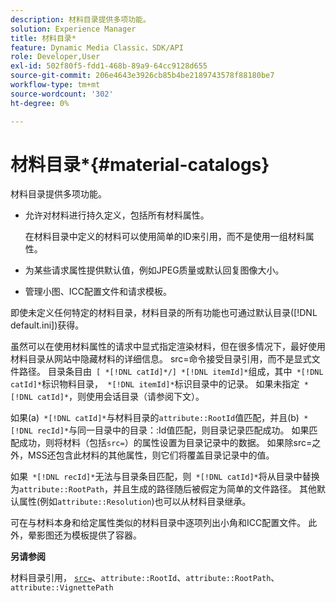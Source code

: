 ```yaml
---
description: 材料目录提供多项功能。
solution: Experience Manager
title: 材料目录*
feature: Dynamic Media Classic，SDK/API
role: Developer,User
exl-id: 502f80f5-fdd1-468b-89a9-64cc9128d655
source-git-commit: 206e4643e3926cb85b4be2189743578f88180be7
workflow-type: tm+mt
source-wordcount: '302'
ht-degree: 0%

---
```


# 材料目录*{#material-catalogs}

材料目录提供多项功能。

* 允许对材料进行持久定义，包括所有材料属性。

   在材料目录中定义的材料可以使用简单的ID来引用，而不是使用一组材料属性。
* 为某些请求属性提供默认值，例如JPEG质量或默认回复图像大小。
* 管理小图、ICC配置文件和请求模板。

即使未定义任何特定的材料目录，材料目录的所有功能也可通过默认目录([!DNL default.ini])获得。

虽然可以在使用材料属性的请求中显式指定渲染材料，但在很多情况下，最好使用材料目录从网站中隐藏材料的详细信息。 src=命令接受目录引用，而不是显式文件路径。 目录条目由` [ *[!DNL catId]*/] *[!DNL itemId]*`组成，其中` *[!DNL catId]*`标识物料目录，` *[!DNL itemId]*`标识目录中的记录。 如果未指定` *[!DNL catId]*`，则使用会话目录（请参阅下文）。

如果(a)` *[!DNL catId]*`与材料目录的`attribute::RootId`值匹配，并且(b)` *[!DNL recId]*`与同一目录中的目录：:Id值匹配，则目录记录匹配成功。 如果匹配成功，则将材料（包括`src=`）的属性设置为目录记录中的数据。 如果除src=之外，MSS还包含此材料的其他属性，则它们将覆盖目录记录中的值。

如果` *[!DNL recId]*`无法与目录条目匹配，则` *[!DNL catId]*`将从目录中替换为`attribute::RootPath`，并且生成的路径随后被假定为简单的文件路径。 其他默认属性(例如`attribute::Resolution`)也可以从材料目录继承。

可在与材料本身和给定属性类似的材料目录中逐项列出小角和ICC配置文件。 此外，晕影图还为模板提供了容器。

**另请参阅**

材料目录引用， [ `src=`](../../../../../../ir-api/http-protocol/image-rendering-api-ref/c-ir-http-protocol-ref/c-ir-http-protocol-command-reference/r-ir-src.md#reference-62c98abad22149d68d405ed6aaff8272)、`attribute::RootId`、`attribute::RootPath`、`attribute::VignettePath`
